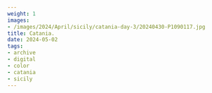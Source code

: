 ```yaml
---
weight: 1
images:
- /images/2024/April/sicily/catania-day-3/20240430-P1090117.jpg
title: Catania.
date: 2024-05-02
tags:
- archive
- digital
- color
- catania
- sicily
---
```


